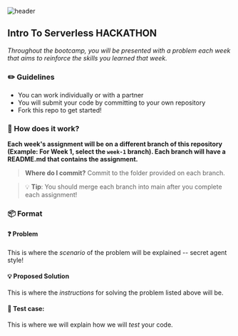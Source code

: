 ![header](https://user-images.githubusercontent.com/69332964/114803220-14269100-9d6d-11eb-9a3a-e92a637e5d79.png)
## Intro To Serverless HACKATHON
*Throughout the bootcamp, you will be presented with a problem each week that aims to reinforce the skills you learned that week.*
### ✏️ Guidelines
* You can work individually or with a partner
* You will submit your code by committing to your own repository
* Fork this repo to get started!

### 🚀 How does it work?
**Each week's assignment will be on a different branch of this repository (Example: For Week 1, select the `week-1` branch). Each branch will have a README.md that contains the assignment.**

> **Where do I commit?** Commit to the folder provided on each branch.

> :bulb: **Tip**: You should merge each branch into main after you complete each assignment!

### 📦 Format
#### ❓ Problem
This is where the *scenario* of the problem will be explained -- secret agent style!
#### 💡 Proposed Solution
This is where the *instructions* for solving the problem listed above will be.
#### 🚧 Test case:
This is where we will explain how we will *test* your code.




